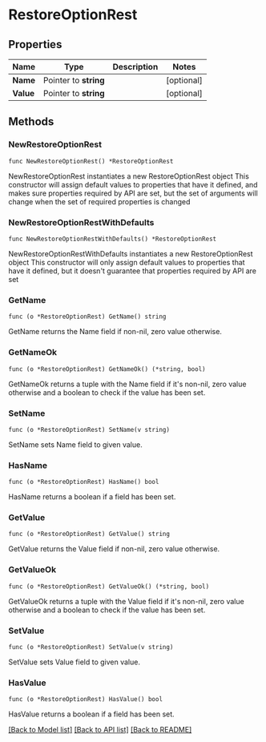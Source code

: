 # RestoreOptionRest

## Properties

Name | Type | Description | Notes
------------ | ------------- | ------------- | -------------
**Name** | Pointer to **string** |  | [optional] 
**Value** | Pointer to **string** |  | [optional] 

## Methods

### NewRestoreOptionRest

`func NewRestoreOptionRest() *RestoreOptionRest`

NewRestoreOptionRest instantiates a new RestoreOptionRest object
This constructor will assign default values to properties that have it defined,
and makes sure properties required by API are set, but the set of arguments
will change when the set of required properties is changed

### NewRestoreOptionRestWithDefaults

`func NewRestoreOptionRestWithDefaults() *RestoreOptionRest`

NewRestoreOptionRestWithDefaults instantiates a new RestoreOptionRest object
This constructor will only assign default values to properties that have it defined,
but it doesn't guarantee that properties required by API are set

### GetName

`func (o *RestoreOptionRest) GetName() string`

GetName returns the Name field if non-nil, zero value otherwise.

### GetNameOk

`func (o *RestoreOptionRest) GetNameOk() (*string, bool)`

GetNameOk returns a tuple with the Name field if it's non-nil, zero value otherwise
and a boolean to check if the value has been set.

### SetName

`func (o *RestoreOptionRest) SetName(v string)`

SetName sets Name field to given value.

### HasName

`func (o *RestoreOptionRest) HasName() bool`

HasName returns a boolean if a field has been set.

### GetValue

`func (o *RestoreOptionRest) GetValue() string`

GetValue returns the Value field if non-nil, zero value otherwise.

### GetValueOk

`func (o *RestoreOptionRest) GetValueOk() (*string, bool)`

GetValueOk returns a tuple with the Value field if it's non-nil, zero value otherwise
and a boolean to check if the value has been set.

### SetValue

`func (o *RestoreOptionRest) SetValue(v string)`

SetValue sets Value field to given value.

### HasValue

`func (o *RestoreOptionRest) HasValue() bool`

HasValue returns a boolean if a field has been set.


[[Back to Model list]](../README.md#documentation-for-models) [[Back to API list]](../README.md#documentation-for-api-endpoints) [[Back to README]](../README.md)


